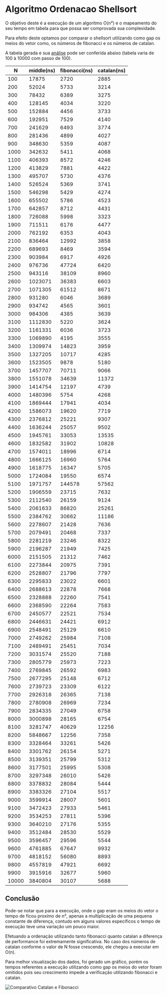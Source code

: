 # Algoritmo Ordenacao Shellsort

O objetivo deste é a execução de um algoritmo O(n²) e o mapeamento do seu tempo em tabela para que possa ser comprovada sua complexidade.

Para efeito deste optamos por comparar o shellsort utilizando como gap os meios do vetor como, os números de fibonacci e os números de catalan.

A tabela gerada e sua [análise](#conclusão) pode ser conferida abaixo (tabela varia de 100 à 10000 com passo de 100).

|N |middle(ns)|fibonacci(ns)|catalan(ns)|
|--|----------|-------------|-----------|
|100|17875|2720|2885|
|200|52024|5733|3214|
|300|78432|6389|3275|
|400|128145|4034|3220|
|500|152884|4456|3733|
|600|192951|7529|4140|
|700|241629|6493|3774|
|800|281436|4899|4027|
|900|348630|5359|4087|
|1000|342632|5411|4068|
|1100|406393|8572|4246|
|1200|413829|7881|4422|
|1300|495707|5730|4376|
|1400|526524|5369|3741|
|1500|546298|5429|4274|
|1600|655502|5786|4523|
|1700|642857|8712|4431|
|1800|726088|5998|3323|
|1900|711511|6176|4477|
|2000|762192|6353|4043|
|2100|836464|12992|3858|
|2200|689693|8469|3594|
|2300|903984|6917|4926|
|2400|976736|47724|6420|
|2500|943116|38109|8960|
|2600|1023071|36383|6603|
|2700|1071305|61512|8671|
|2800|931280|6046|3689|
|2900|934742|4565|3601|
|3000|984306|4385|3639|
|3100|1112830|5220|3624|
|3200|1161331|6036|3723|
|3300|1069890|4195|3555|
|3400|1309974|14823|3959|
|3500|1327205|10717|4285|
|3600|1523505|9878|5180|
|3700|1457707|70711|9066|
|3800|1551078|34639|11372|
|3900|1414754|12197|4739|
|4000|1480396|5754|4268|
|4100|1869444|17941|4034|
|4200|1586073|19620|7719|
|4300|2376812|25221|9307|
|4400|1636244|25057|9502|
|4500|1945761|33053|13535|
|4600|1832582|31902|10828|
|4700|1574011|18996|6714|
|4800|1666125|16960|5764|
|4900|1618775|16347|5705|
|5000|1724084|19550|6574|
|5100|1971757|144578|57562|
|5200|1906559|23715|7632|
|5300|2112540|26159|9124|
|5400|2061633|86820|25261|
|5500|2384762|30662|11186|
|5600|2278607|21428|7636|
|5700|2079491|20468|7337|
|5800|2281219|23246|8322|
|5900|2196287|21949|7425|
|6000|2151505|21312|7462|
|6100|2273844|20975|7391|
|6200|2528807|21796|7797|
|6300|2295833|23022|6601|
|6400|2688613|22878|7668|
|6500|2328888|22260|7541|
|6600|2368590|22264|7583|
|6700|2450577|22521|7534|
|6800|2446631|24421|6912|
|6900|2548491|25129|6610|
|7000|2749262|25984|7108|
|7100|2489491|25451|7034|
|7200|3031574|25520|7188|
|7300|2805779|25973|7223|
|7400|2769845|26592|6983|
|7500|2677295|25148|6712|
|7600|2739723|23309|6122|
|7700|2926318|26365|7138|
|7800|2780908|26969|7234|
|7900|2834335|27049|6758|
|8000|3000898|28165|6754|
|8100|3281747|40629|12256|
|8200|5848667|12256|7358|
|8300|3328464|33261|5426|
|8400|3301762|26154|5271|
|8500|3139351|25799|5312|
|8600|3177501|25995|5308|
|8700|3297348|26010|5426|
|8800|3378832|28084|5444|
|8900|3383326|27104|5517|
|9000|3599914|28007|5601|
|9100|3472423|27933|5461|
|9200|3534253|27811|5396|
|9300|3640210|27176|5355|
|9400|3512484|28530|5529|
|9500|3596457|29596|5544|
|9600|4761885|67647|9932|
|9700|4818152|56080|8893|
|9800|4557819|47921|6692|
|9900|3915916|32677|5960|
|10000|3840804|30107|5688|

## Conclusão
Pode-se notar que para a execução, onde o gap eram os meios do vetor o tempo de ficou proximo de n², apenas a multiplicação de uma pequena constante de diferença, contudo em alguns valores específicos o tempo de execução teve uma variação um pouco maior.

Efetuando a ordenação utilizando tanto fibonacci quanto catalan a diferença de performance foi extremamente significativa. No caso dos números de catalan conforme o valor de N fosse crescendo, ele chegou a executar em O(n).

Para melhor visualização dos dados, foi gerado um gráfico, porém os tempos referentes a execução utilizando como gap os meios do vetor foram omitidos pois seu crescimento impede a verificação utilizando fibonacci e catalan.

![Comparativo Catalan e Fibonacci](https://i.imgur.com/2Mkw6k0.png)
